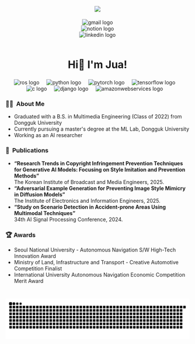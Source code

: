 <!--
![header](https://capsule-render.vercel.app/api?type=waving&color=timeGradient&height=120&animation=fadeIn&section=footer&text=😊&fontAlign=90)
<br/><br/>
-->


<!--
<div align= "center">
<a>Hi! I'm Jua</a>
    <br><br>
	<img src="https://img.shields.io/badge/pytorch-%23EE4C2C.svg?&style=for-the-badge&logo=pytorch&logoColor=white" />	<img src="https://img.shields.io/badge/tensorflow-FF6F00.svg?&style=for-the-badge&logo=tensorflow&logoColor=white" />
    <img src="https://img.shields.io/badge/python-%233776AB.svg?&style=for-the-badge&logo=python&logoColor=white" />
    <img src="https://img.shields.io/badge/ros-22314E.svg?&style=for-the-badge&logo=ros&logoColor=white" /> <img src="https://img.shields.io/badge/C-A8B9CC.svg?&style=for-the-badge&logo=C&logoColor=white" />
<div align="center">
-->


<!--
<div align="center">
  <img src="https://streak-stats.demolab.com?user=maurodesouza&locale=en&mode=daily&theme=dracula&hide_border=false&border_radius=5&order=3" height="150" alt="streak graph"  />
  <img src="https://github-profile-trophy.vercel.app?username=maurodesouza&theme=dracula&column=-1&row=1&margin-w=8&margin-h=8&no-bg=false&no-frame=false&order=4" height="150" alt="trophy graph"  />
</div>
-->

<!--
<picture>
  <source media="(prefers-color-scheme: dark)" srcset="https://raw.githubusercontent.com/maurodesouza/maurodesouza/output/pacman-contribution-graph-dark.svg">
  <source media="(prefers-color-scheme: light)" srcset="https://raw.githubusercontent.com/maurodesouza/maurodesouza/output/pacman-contribution-graph.svg">
  <img alt="pacman contribution graph" src="https://raw.githubusercontent.com/maurodesouza/maurodesouza/output/pacman-contribution-graph.svg">
</picture>
-->


<div align="center">
  <img height="150" src="https://media.giphy.com/media/v1.Y2lkPTc5MGI3NjExbnJ6OHZ1MXoxOXVyc2hodGxoOGJ2NWx6b2cwcXByNndwNTY5NHYzNyZlcD12MV9pbnRlcm5hbF9naWZfYnlfaWQmY3Q9Zw/3o7bu9HvCRRp7MjpT2/giphy.gif"  />
</div>

<img width="12" />

<div align="center">
  <a href="mailto:juachef@gmail.com" style="text-decoration: none;">
    <img src="https://img.shields.io/static/v1?message=Gmail&logo=gmail&label=&color=D14836&logoColor=white&labelColor=&style=for-the-badge" height="25" alt="gmail logo" />
  </a>

  <br>

  <a href="https://boiled-penalty-f99.notion.site/About-JUA-f0dc18a4e0f7471e81cea9eb872c2be7" style="text-decoration: none;">
    <img src="https://img.shields.io/static/v1?message=Notion&logo=notion&label=&color=000000&logoColor=white&labelColor=&style=for-the-badge" height="25" alt="notion logo" />
  </a>

  <br>

  <a href="https://www.linkedin.com/in/jua-han-903a05280/" style="text-decoration: none;">
    <img src="https://img.shields.io/static/v1?message=LinkedIn&logo=linkedin&label=&color=0077B5&logoColor=white&labelColor=&style=for-the-badge" height="25" alt="linkedin logo"  />
  </a>
</div>

<img width="12" />


###

<h1 align="center">Hi👋 I'm Jua!</h1>

###

<div align="center">
  <img src="https://skillicons.dev/icons?i=ros" height="60" alt="ros logo"  />
  <img width="12" />
  <img src="https://skillicons.dev/icons?i=py" height="60" alt="python logo"  />
  <img width="12" />
  <img src="https://skillicons.dev/icons?i=pytorch" height="60" alt="pytorch logo"  />
  <img width="12" />
  <img src="https://skillicons.dev/icons?i=tensorflow" height="60" alt="tensorflow logo"  />
  <img width="12" />
  <img src="https://skillicons.dev/icons?i=c" height="60" alt="c logo"  />
  <img width="12" />
  <img src="https://skillicons.dev/icons?i=django" height="60" alt="django logo"  />
  <img width="12" />
  <img src="https://skillicons.dev/icons?i=aws" height="60" alt="amazonwebservices logo"  />
  <img width="12" />
</div>

###

<h3 align="left">👩‍💻  About Me</h3>

<ul align="left">
<li>
	Graduated with a B.S. in Multimedia Engineering (Class of 2022) from Dongguk University<br>
</li>
<li>
	Currently pursuing a master's degree at the ML Lab, Dongguk University<br>
</li>
<li>
	Working as an AI researcher<br>
</li>
</ul>

###

<h3 align="left">📖   Publications</h3>

<ul align="left">
<li>
<strong>“Research Trends in Copyright Infringement Prevention Techniques for Generative AI Models: Focusing on Style Imitation and Prevention Methods”</strong> <br>
The Korean Institute of Broadcast and Media Engineers, 2025. <br>
</li>
<li>
<strong>“Adversarial Example Generation for Preventing Image Style Mimicry in Diffusion Models”</strong> <br>
The Institute of Electronics and Information Engineers, 2025. <br>
</li>
<li>
<strong>“Study on Scenario Detection in Accident-prone Areas Using Multimodal Techniques”</strong> <br>
34th AI Signal Processing Conference, 2024. <br>
</li>
</ul>

###

<h3 align="left">🏆 Awards</h3>

<ul align="left">
<li>
Seoul National University - Autonomous Navigation S/W High-Tech Innovation Award</strong><br>
</li>
<li>
Ministry of Land, Infrastructure and Transport - Creative Automotive Competition Finalist</strong><br>
</li>
<li>
International University Autonomous Navigation Economic Competition Merit Award</strong><br>
</li>
</ul>

###

<br clear="both">

<picture>
  <source media="(prefers-color-scheme: dark)" srcset="https://raw.githubusercontent.com/Claire-art/Claire-art/output/pacman-contribution-graph-dark.svg">
  <source media="(prefers-color-scheme: light)" srcset="https://raw.githubusercontent.com/Claire-art/Claire-art/output/pacman-contribution-graph.svg">
  <img alt="pacman contribution graph" src="https://raw.githubusercontent.com/Claire-art/Claire-art/output/pacman-contribution-graph.svg">
</picture>
